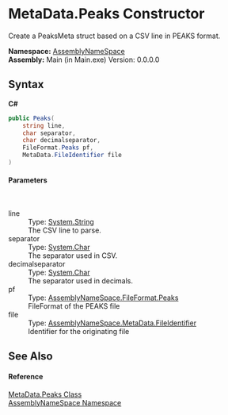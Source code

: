 # MetaData.Peaks Constructor 
 

Create a PeaksMeta struct based on a CSV line in PEAKS format.

**Namespace:**&nbsp;<a href="6bcc80ef-5cfd-db5f-1eb2-7297d1c16397">AssemblyNameSpace</a><br />**Assembly:**&nbsp;Main (in Main.exe) Version: 0.0.0.0

## Syntax

**C#**<br />
``` C#
public Peaks(
	string line,
	char separator,
	char decimalseparator,
	FileFormat.Peaks pf,
	MetaData.FileIdentifier file
)
```


#### Parameters
&nbsp;<dl><dt>line</dt><dd>Type: <a href="http://msdn2.microsoft.com/en-us/library/s1wwdcbf" target="_blank">System.String</a><br />The CSV line to parse.</dd><dt>separator</dt><dd>Type: <a href="http://msdn2.microsoft.com/en-us/library/k493b04s" target="_blank">System.Char</a><br />The separator used in CSV.</dd><dt>decimalseparator</dt><dd>Type: <a href="http://msdn2.microsoft.com/en-us/library/k493b04s" target="_blank">System.Char</a><br />The separator used in decimals.</dd><dt>pf</dt><dd>Type: <a href="95952360-346f-6123-1094-b7f244704c71">AssemblyNameSpace.FileFormat.Peaks</a><br />FileFormat of the PEAKS file</dd><dt>file</dt><dd>Type: <a href="d1977a21-291f-230f-7b00-abec543ec9fd">AssemblyNameSpace.MetaData.FileIdentifier</a><br />Identifier for the originating file</dd></dl>

## See Also


#### Reference
<a href="95ab4fc6-9aa1-c8e2-fcf3-efc763f2dddb">MetaData.Peaks Class</a><br /><a href="6bcc80ef-5cfd-db5f-1eb2-7297d1c16397">AssemblyNameSpace Namespace</a><br />